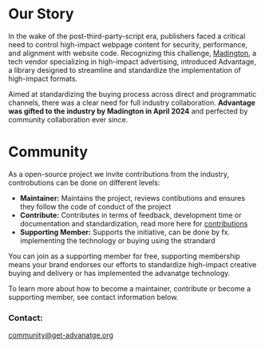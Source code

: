# Our Story

In the wake of the post-third-party-script era, publishers faced a critical need to control high-impact webpage content for security, performance, and alignment with website code. Recognizing this challenge, [Madington](https://www.madington.com), a tech vendor specializing in high-impact advertising, introduced Advantage, a library designed to streamline and standardize the implementation of high-impact formats.

Aimed at standardizing the buying process across direct and programmatic channels, there was a clear need for full industry collaboration. **Advantage was gifted to the industry by Madington in April 2024** and perfected by community collaboration ever since.

# Community

As a open-source project we invite contributions from the industry, controbutions can be done on different levels:

-   **Maintainer:** Maintains the project, reviews contibutions and ensures they follow the code of conduct of the project
-   **Contribute:** Contributes in terms of feedback, development time or documentation and standardization, read more here for [contributions](/about/contributions.html)
-   **Supporting Member:** Supports the initiative, can be done by fx. implementing the technology or buying using the strandard

You can join as a supporting member for free, supporting membership means your brand endorses our efforts to standardize high-impact creative buying and delivery or has implemented the advanatge technology.

To learn more about how to become a maintainer, contribute or become a supporting member, see contact information below.

### Contact:

[community@get-advanatge.org](mailto:community@get-advantage.org)
